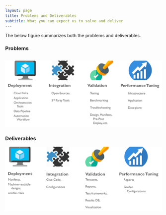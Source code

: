 ```yaml
---
layout: page
title: Problems and Deliverables
subtitle: What you can expect us to solve and deliver
---
```


The below figure summarizes both the problems and deliverables.

### Problems
![Cloud Lifecycle](/assets/img/problems.png)
---

### Deliverables
![Application in Cloud](/assets/img/deliverables.png)
